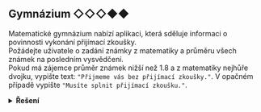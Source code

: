 ## Gymnázium ◇◇◇◆◆

Matematické gymnázium nabízí aplikaci, která sděluje informaci o povinnosti vykonání přijímací zkoušky.  
Požádejte uživatele o zadání známky z matematiky a průměru všech známek na posledním vysvědčení.  
Pokud má zájemce průměr známek nižší než 1.8 a z matematiky nejhůře dvojku, vypište
text: `"Přijmeme vás bez přijímací zkoušky."`.
V opačném případě vypište `"Musíte splnit přijímací zkoušku."`.

<details>
<summary><b>Řešení</b></summary>


```python
matematika_znamka = int(input('Zadej známku z matematiky: '))
prumer_vysvedceni = float(input('Zadej průměr z vysvědčení: '))

if prumer_vysvedceni < 1.8 and matematika_znamka <= 2:
  print('Přijmeme vás bez přijímací zkoušky.')
else:
  print('Musíte splnit přijímací zkoušku.')
```

</details>

